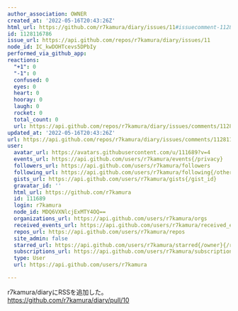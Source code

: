 ```yaml
---
author_association: OWNER
created_at: '2022-05-16T20:43:26Z'
html_url: https://github.com/r7kamura/diary/issues/11#issuecomment-1128116786
id: 1128116786
issue_url: https://api.github.com/repos/r7kamura/diary/issues/11
node_id: IC_kwDOHTcevs5DPbIy
performed_via_github_app: 
reactions:
  "+1": 0
  "-1": 0
  confused: 0
  eyes: 0
  heart: 0
  hooray: 0
  laugh: 0
  rocket: 0
  total_count: 0
  url: https://api.github.com/repos/r7kamura/diary/issues/comments/1128116786/reactions
updated_at: '2022-05-16T20:43:26Z'
url: https://api.github.com/repos/r7kamura/diary/issues/comments/1128116786
user:
  avatar_url: https://avatars.githubusercontent.com/u/111689?v=4
  events_url: https://api.github.com/users/r7kamura/events{/privacy}
  followers_url: https://api.github.com/users/r7kamura/followers
  following_url: https://api.github.com/users/r7kamura/following{/other_user}
  gists_url: https://api.github.com/users/r7kamura/gists{/gist_id}
  gravatar_id: ''
  html_url: https://github.com/r7kamura
  id: 111689
  login: r7kamura
  node_id: MDQ6VXNlcjExMTY4OQ==
  organizations_url: https://api.github.com/users/r7kamura/orgs
  received_events_url: https://api.github.com/users/r7kamura/received_events
  repos_url: https://api.github.com/users/r7kamura/repos
  site_admin: false
  starred_url: https://api.github.com/users/r7kamura/starred{/owner}{/repo}
  subscriptions_url: https://api.github.com/users/r7kamura/subscriptions
  type: User
  url: https://api.github.com/users/r7kamura

---
```

r7kamura/diaryにRSSを追加した。
https://github.com/r7kamura/diary/pull/10